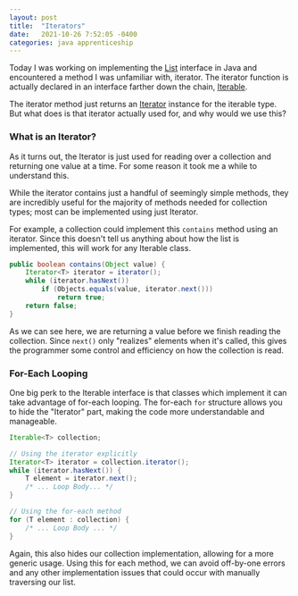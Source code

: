 ```yaml
---
layout: post
title:  "Iterators"
date:   2021-10-26 7:52:05 -0400
categories: java apprenticeship
---
```


Today I was working on implementing the [List][list-interface] interface in 
Java and encountered a method I was unfamiliar with, iterator. The iterator
function is actually declared in an interface farther down the chain, 
[Iterable][iterable-interface].

The iterator method just returns an [Iterator][iterator-interface] instance 
for the iterable type. But what does is that iterator actually used for, and
why would we use this?

### What is an Iterator?

As it turns out, the Iterator is just used for reading over a collection 
and returning one value at a time. For some reason it took me a while to 
understand this.

While the iterator contains just a handful of seemingly simple methods, they 
are incredibly useful for the majority of methods needed for collection types; 
most can be implemented using just Iterator.

For example, a collection could implement this `contains` method using an
iterator. Since this doesn't tell us anything about how the list is 
implemented, this will work for any Iterable class.

````java
public boolean contains(Object value) {
    Iterator<T> iterator = iterator();
    while (iterator.hasNext())
        if (Objects.equals(value, iterator.next()))
            return true;
    return false;
}
````

As we can see here, we are returning a value before we finish reading the 
collection. Since `next()` only "realizes" elements when it's called, this 
gives the programmer some control and efficiency on how the collection is read.

### For-Each Looping

One big perk to the Iterable interface is that classes which implement it
can take advantage of for-each looping. The for-each `for` structure allows
you to hide the "Iterator" part, making the code more understandable and 
manageable.

````java
Iterable<T> collection;

// Using the iterator explicitly
Iterator<T> iterator = collection.iterator();
while (iterator.hasNext()) {
    T element = iterator.next();
    /* ... Loop Body... */
}

// Using the for-each method
for (T element : collection) {
    /* ... Loop Body ... */
}
````

Again, this also hides our collection implementation, allowing for a more 
generic usage. Using this for each method, we can avoid off-by-one errors and
any other implementation issues that could occur with manually traversing our
list.

[list-interface]: https://docs.oracle.com/javase/8/docs/api/java/util/List.html
[iterator-interface]: https://docs.oracle.com/javase/7/docs/api/java/util/Iterator.html
[iterable-interface]: https://docs.oracle.com/javase/8/docs/api/java/lang/Iterable.html